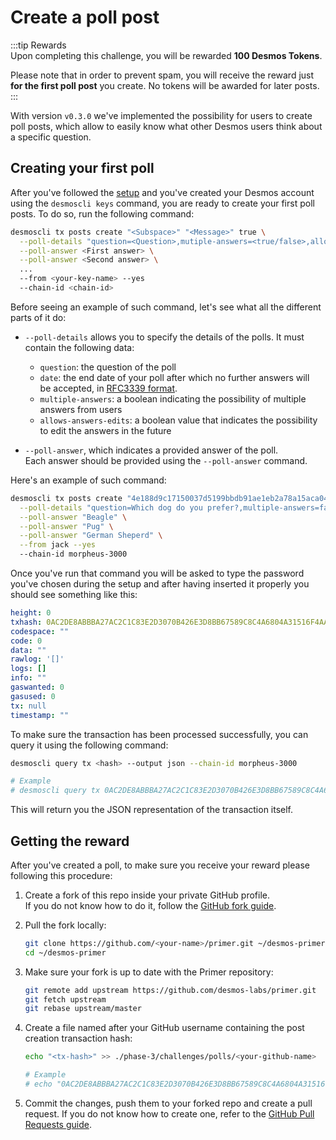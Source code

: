 # Create a poll post
:::tip Rewards  
Upon completing this challenge, you will be rewarded **100 Desmos Tokens**. 
  
Please note that in order to prevent spam, you will receive the reward just **for the first poll post** you create. No tokens will be awarded for later posts.  
:::

With version `v0.3.0` we've implemented the possibility for users to create poll posts, which allow to easily know what other Desmos users think about a specific question. 

## Creating your first poll
After you've followed the [setup](setup/README.md) and you've created your Desmos account using the `desmoscli keys` command, you are ready to create your first poll posts. To do so, run the following command: 

```bash
desmoscli tx posts create "<Subspace>" "<Message>" true \
  --poll-details "question=<Question>,mutiple-answers=<true/false>,allows-answer-edits=<true/false>,end-date=<Poll ending date>" \
  --poll-answer <First answer> \
  --poll-answer <Second answer> \
  ...
  --from <your-key-name> --yes 
  --chain-id <chain-id>
```

Before seeing an example of such command, let's see what all the different parts of it do: 

- `--poll-details` allows you to specify the details of the polls. It must contain the following data: 
   - `question`: the question of the poll
   - `date`: the end date of your poll after which no further answers will be accepted, in [RFC3339 format](https://tools.ietf.org/html/rfc3339).
   - `multiple-answers`: a boolean indicating the possibility of multiple answers from users
   - `allows-answers-edits`: a boolean value that indicates the possibility to edit the answers in the future
   
- `--poll-answer`, which indicates a provided answer of the poll.  
   Each answer should be provided using the `--poll-answer` command. 

Here's an example of such command: 

```bash
desmoscli tx posts create "4e188d9c17150037d5199bbdb91ae1eb2a78a15aca04cb35530cccb81494b36e" "Post with poll" true \
  --poll-details "question=Which dog do you prefer?,multiple-answers=false,allows-answer-edits=true,end-date=2020-03-01T15:00:00.000Z" \
  --poll-answer "Beagle" \
  --poll-answer "Pug" \
  --poll-answer "German Sheperd" \
  --from jack --yes 
  --chain-id morpheus-3000
```

Once you've run that command you will be asked to type the password you've chosen during the setup and after having inserted it properly you should see something like this: 

```yml
height: 0
txhash: 0AC2DE8ABBBA27AC2C1C83E2D3070B426E3D8BB67589C8C4A6804A31516F4AA9
codespace: ""
code: 0
data: ""
rawlog: '[]'
logs: []
info: ""
gaswanted: 0
gasused: 0
tx: null
timestamp: ""
```

To make sure the transaction has been processed successfully, you can query it using the following command: 

```bash
desmoscli query tx <hash> --output json --chain-id morpheus-3000

# Example
# desmoscli query tx 0AC2DE8ABBBA27AC2C1C83E2D3070B426E3D8BB67589C8C4A6804A31516F4AA9 --output json --chain-id morpheus-3000
``` 

This will return you the JSON representation of the transaction itself.

## Getting the reward 
After you've created a poll, to make sure you receive your reward please following this procedure: 

1. Create a fork of this repo inside your private GitHub profile.  
   If you do not know how to do it, follow the [GitHub fork guide](https://help.github.com/en/github/getting-started-with-github/fork-a-repo).

2. Pull the fork locally:  
   ```bash
   git clone https://github.com/<your-name>/primer.git ~/desmos-primer
   cd ~/desmos-primer
   ```
   
3. Make sure your fork is up to date with the Primer repository:  
   ```bash
   git remote add upstream https://github.com/desmos-labs/primer.git
   git fetch upstream
   git rebase upstream/master
   ```

4. Create a file named after your GitHub username containing the post creation transaction hash:  
   ```bash
   echo "<tx-hash>" >> ./phase-3/challenges/polls/<your-github-name>
   
   # Example
   # echo "0AC2DE8ABBBA27AC2C1C83E2D3070B426E3D8BB67589C8C4A6804A31516F4AA9" >> ./phase-3/challenges/polls/RiccardoM
   ```

5. Commit the changes, push them to your forked repo and create a pull request. If you do not know how to create one, refer to the [GitHub Pull Requests guide](https://help.github.com/en/github/collaborating-with-issues-and-pull-requests/creating-a-pull-request).
